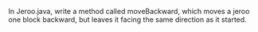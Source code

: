 In Jeroo.java, write a method called moveBackward, which moves a jeroo one block backward, but leaves it facing the same direction as it started.


